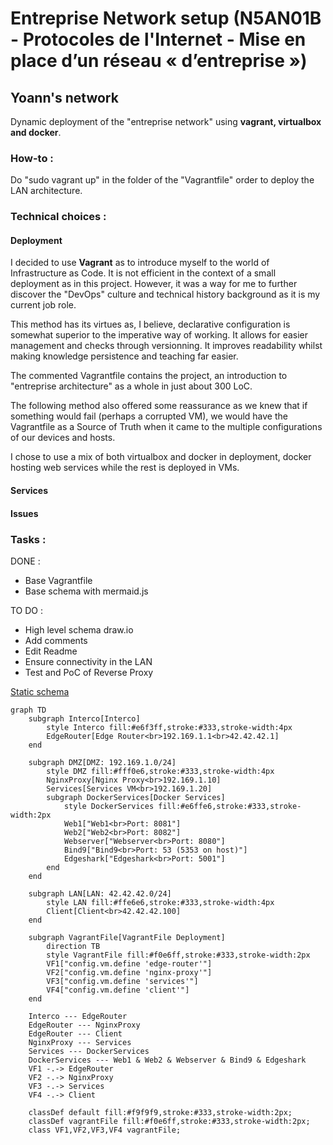 # Entreprise Network setup (N5AN01B - Protocoles de l'Internet - Mise en place d’un réseau « d’entreprise »)

## Yoann's network

Dynamic deployment of the "entreprise network" using **vagrant, virtualbox and docker**.

### How-to :
Do "sudo vagrant up" in the folder of the "Vagrantfile" order to deploy the LAN architecture.

### Technical choices : 
#### Deployment
I decided to use **Vagrant** as to introduce myself to the world of Infrastructure as Code. It is not efficient in the context of a small deployment as in this project. However, it was a way for me to further discover the "DevOps" culture and technical history background as it is my current job role.

This method has its virtues as, I believe, declarative configuration is somewhat superior to the imperative way of working. It allows for easier management and checks through versionning. It improves readability whilst making knowledge persistence and teaching far easier. 

The commented Vagrantfile contains the project, an introduction to "entreprise architecture" as a whole in just about 300 LoC.

The following method also offered some reassurance as we knew that if something would fail (perhaps a corrupted VM), we would have the Vagrantfile as a Source of Truth when it came to the multiple configurations of our devices and hosts.

I chose to use a mix of both virtualbox and docker in deployment, docker hosting web services while the rest is deployed in VMs.

#### Services

#### Issues


### Tasks : 
DONE :
  - Base Vagrantfile
  - Base schema with mermaid.js

TO DO :
  - High level schema draw.io
  - Add comments
  - Edit Readme
  - Ensure connectivity in the LAN
  - Test and PoC of Reverse Proxy
    
[Static schema](yoannn-net/schema_mermaid.png)

```mermaid
graph TD
    subgraph Interco[Interco]
        style Interco fill:#e6f3ff,stroke:#333,stroke-width:4px
        EdgeRouter[Edge Router<br>192.169.1.1<br>42.42.42.1]
    end

    subgraph DMZ[DMZ: 192.169.1.0/24]
        style DMZ fill:#fff0e6,stroke:#333,stroke-width:4px
        NginxProxy[Nginx Proxy<br>192.169.1.10]
        Services[Services VM<br>192.169.1.20]
        subgraph DockerServices[Docker Services]
            style DockerServices fill:#e6ffe6,stroke:#333,stroke-width:2px
            Web1["Web1<br>Port: 8081"]
            Web2["Web2<br>Port: 8082"]
            Webserver["Webserver<br>Port: 8080"]
            Bind9["Bind9<br>Port: 53 (5353 on host)"]
            Edgeshark["Edgeshark<br>Port: 5001"]
        end
    end

    subgraph LAN[LAN: 42.42.42.0/24]
        style LAN fill:#ffe6e6,stroke:#333,stroke-width:4px
        Client[Client<br>42.42.42.100]
    end

    subgraph VagrantFile[VagrantFile Deployment]
        direction TB
        style VagrantFile fill:#f0e6ff,stroke:#333,stroke-width:2px
        VF1["config.vm.define 'edge-router'"]
        VF2["config.vm.define 'nginx-proxy'"]
        VF3["config.vm.define 'services'"]
        VF4["config.vm.define 'client'"]
    end

    Interco --- EdgeRouter
    EdgeRouter --- NginxProxy
    EdgeRouter --- Client
    NginxProxy --- Services
    Services --- DockerServices
    DockerServices --- Web1 & Web2 & Webserver & Bind9 & Edgeshark
    VF1 -.-> EdgeRouter
    VF2 -.-> NginxProxy
    VF3 -.-> Services
    VF4 -.-> Client

    classDef default fill:#f9f9f9,stroke:#333,stroke-width:2px;
    classDef vagrantFile fill:#f0e6ff,stroke:#333,stroke-width:2px;
    class VF1,VF2,VF3,VF4 vagrantFile;
```
